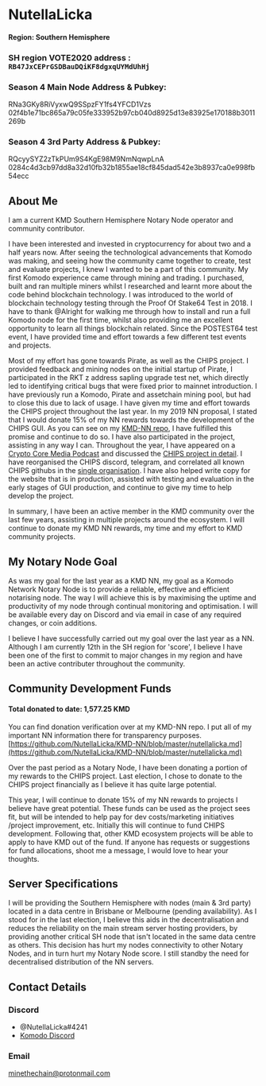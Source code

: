 # NutellaLicka

#### Region: Southern Hemisphere

### **SH** region VOTE2020 address : `RB47JxCEPrGSDBauDQiKF8dgxqUYMdUhHj`


### Season 4 Main Node Address & Pubkey:
RNa3GKy8RiVyxwQ9SSpzFY1fs4YFCD1Vzs
02f4b1e71bc865a79c05fe333952b97cb040d8925d13e83925e170188b3011269b


### Season 4 3rd Party Address & Pubkey:
RQcyySYZ2zTkPUm9S4KgE98M9NmNqwpLnA
0284c4d3cb97dd8a32d10fb32b1855ae18cf845dad542e3b8937ca0e998fb54ecc

## About Me

I am a current KMD Southern Hemisphere Notary Node operator and community contributor.

I have been interested and invested in cryptocurrency for about two and a half years now. After seeing the technological advancements that Komodo was making, and seeing how the community came together to create, test and evaluate projects, I knew I wanted to be a part of this community. My first Komodo experience came through mining and trading. I purchased, built and ran multiple miners whilst I researched and learnt more about the code behind blockchain technology. I was introduced to the world of blockchain technology testing through the Proof Of Stake64 Test in 2018. I have to thank @Alright for walking me through how to install and run a full Komodo node for the first time, whilst also providing me an excellent opportunity to learn all things blockchain related. Since the POSTEST64 test event, I have provided time and effort towards a few different test events and projects. 

Most of my effort has gone towards Pirate, as well as the CHIPS project. I provided feedback and mining nodes on the initial startup of Pirate, I participated in the RKT z address sapling upgrade test net, which directly led to identifying critical bugs that were fixed prior to mainnet introduction. I have previously run a Komodo, Pirate and assetchain mining pool, but had to close this due to lack of usage. I have given my time and effort towards the CHIPS project throughout the last year. In my 2019 NN proposal, I stated that I would donate 15% of my NN rewards towards the development of the CHIPS GUI. As you can see on my [KMD-NN repo](https://github.com/NutellaLicka/KMD-NN/blob/master/nutellalicka.md), I have fulfilled this promise and continue to do so. I have also participated in the project, assisting in any way I can. Throughout the year, I have appeared on a [Crypto Core Media Podcast](https://cryptocoremedia.com/nutellalicka-chips-the-serverless-decentralized-betting-platform/) and discussed the [CHIPS project in detail](https://soundcloud.com/cryptoradio/chips-a-truly-decentralized-game). I have reorganised the CHIPS discord, telegram, and correlated all known CHIPS githubs in the [single organisation](https://github.com/chips-blockchain). I have also helped write copy for the website that is in production, assisted with testing and evaluation in the early stages of GUI production, and continue to give my time to help develop the project.

In summary, I have been an active member in the KMD community over the last few years, assisting in multiple projects around the ecosystem. I will continue to donate my KMD NN rewards, my time and my effort to KMD community projects.

## My Notary Node Goal

As was my goal for the last year as a KMD NN, my goal as a Komodo Network Notary Node is to provide a reliable, effective and efficient notarising node. The way I will achieve this is by maximising the uptime and productivity of my node through continual monitoring and optimisation. I will be available every day on Discord and via email in case of any required changes, or coin additions. 

I believe I have successfully carried out my goal over the last year as a NN. Although I am currently 12th in the SH region for 'score', I believe I have been one of the first to commit to major changes in my region and have been an active contributer throughout the community.

## Community Development Funds

#### Total donated to date: 1,577.25‬ KMD
You can find donation verification over at my KMD-NN repo. I put all of my important NN information there for transparency purposes.
[https://github.com/NutellaLicka/KMD-NN/blob/master/nutellalicka.md](https://github.com/NutellaLicka/KMD-NN/blob/master/nutellalicka.md)

Over the past period as a Notary Node, I have been donating a portion of my rewards to the CHIPS project. Last election, I chose to donate to the CHIPS project financially as I believe it has quite large potential.

This year, I will continue to donate 15% of my NN rewards to projects I believe have great potential. These funds can be used as the project sees fit, but will be intended to help pay for dev costs/marketing initiatives /project improvement, etc. Initially this will continue to fund CHIPS development. Following that, other KMD ecosystem projects will be able to apply to have KMD out of the fund.
If anyone has requests or suggestions for fund allocations, shoot me a message, I would love to hear your thoughts. 

## Server Specifications

I will be providing the Southern Hemisphere with nodes (main & 3rd party) located in a data centre in Brisbane or Melbourne (pending availability). As I stood for in the last election, I believe this aids in the decentralisation and reduces the reliability on the main stream server hosting providers, by providing another critical SH node that isn't located in the same data centre as others. This decision has hurt my nodes connectivity to other Notary Nodes, and in turn hurt my Notary Node score. I still standby the need for decentralised distribution of the NN servers.

## Contact Details

### Discord
- @NutellaLicka#4241 
- [Komodo Discord](https://komodoplatform.com/discord)

### Email
minethechain@protonmail.com
